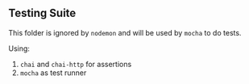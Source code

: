 ## Testing Suite

This folder is ignored by `nodemon` and will be used by `mocha` to do tests.

Using:
1. `chai` and `chai-http` for assertions
2. `mocha` as test runner
